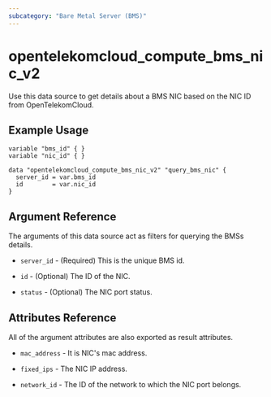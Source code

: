 ```yaml
---
subcategory: "Bare Metal Server (BMS)"
---
```


# opentelekomcloud_compute_bms_nic_v2

Use this data source to get details about a BMS NIC based on the NIC ID from OpenTelekomCloud.

## Example Usage

```hcl
variable "bms_id" { }
variable "nic_id" { }

data "opentelekomcloud_compute_bms_nic_v2" "query_bms_nic" {
  server_id = var.bms_id
  id        = var.nic_id
}
```

## Argument Reference

The arguments of this data source act as filters for querying the BMSs details.

* `server_id` - (Required) This is the unique BMS id.

* `id` - (Optional) The ID of the NIC.

* `status` - (Optional) The NIC port status.

## Attributes Reference

All of the argument attributes are also exported as result attributes.

* `mac_address` - It is NIC's mac address.

* `fixed_ips` - The NIC IP address.

* `network_id` - The ID of the network to which the NIC port belongs.
